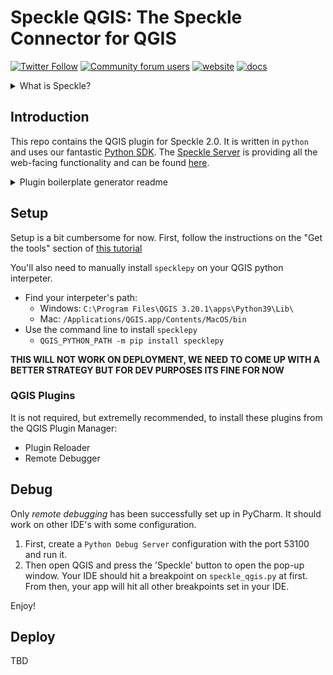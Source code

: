 # Speckle QGIS: The Speckle Connector for QGIS

[![Twitter Follow](https://img.shields.io/twitter/follow/SpeckleSystems?style=social)](https://twitter.com/SpeckleSystems) [![Community forum users](https://img.shields.io/discourse/users?server=https%3A%2F%2Fdiscourse.speckle.works&style=flat-square&logo=discourse&logoColor=white)](https://discourse.speckle.works) [![website](https://img.shields.io/badge/https://-speckle.systems-royalblue?style=flat-square)](https://speckle.systems) [![docs](https://img.shields.io/badge/docs-speckle.guide-orange?style=flat-square&logo=read-the-docs&logoColor=white)](https://speckle.guide/dev/)

<details>
  <summary>What is Speckle?</summary>
  

  Speckle is the Open Source Data Platform for AEC. Speckle allows you to say goodbye to files: we give you object-level control of what you share, infinite versioning history & changelogs. Read more on [our website](https://speckle.systems).

</details>

## Introduction

This repo contains the QGIS plugin for Speckle 2.0. It is written in `python` and uses our fantastic [Python SDK](https://github.com/specklesystems/speckle-py). The [Speckle Server](https://github.com/specklesystems/Server) is providing all the web-facing functionality and can be found [here](https://github.com/specklesystems/Server).

<details>
<summary> Plugin boilerplate generator readme
</summary>

Plugin Builder Results

Your plugin SpeckleQGIS was created in:
    /Users/alan/Documents/Speckle/speckle_qgis

Your QGIS plugin directory is located at:
    /Users/alan/Library/Application Support/QGIS/QGIS3/profiles/default/python/plugins

What's Next:

  * Copy the entire directory containing your new plugin to the QGIS plugin
    directory

  * Compile the resources file using pyrcc5

  * Run the tests (``make test``)

  * Test the plugin by enabling it in the QGIS plugin manager

  * Customize it by editing the implementation file: ``speckle_qgis.py``

  * Create your own custom icon, replacing the default icon.png

  * Modify your user interface by opening SpeckleQGIS_dialog_base.ui in Qt Designer

  * You can use the Makefile to compile your Ui and resource files when
    you make changes. This requires GNU make (gmake)

For more information, see the PyQGIS Developer Cookbook at:
http://www.qgis.org/pyqgis-cookbook/index.html

(C) 2011-2018 GeoApt LLC - geoapt.com

</details>

## Setup

Setup is a bit cumbersome for now. First, follow the instructions on the "Get the tools" section of [this tutorial](https://www.qgistutorials.com/en/docs/3/building_a_python_plugin.html#get-the-tools)

You'll also need to manually install `specklepy` on your QGIS python interpeter.

- Find your interpeter's path:
  - Windows: `C:\Program Files\QGIS 3.20.1\apps\Python39\Lib\`
  - Mac: `/Applications/QGIS.app/Contents/MacOS/bin`
- Use the command line to install `specklepy`
  - `QGIS_PYTHON_PATH -m pip install specklepy`


**THIS WILL NOT WORK ON DEPLOYMENT, WE NEED TO COME UP WITH A BETTER STRATEGY BUT FOR DEV PURPOSES ITS FINE FOR NOW**

### QGIS Plugins

It is not required, but extremelly recommended, to install these plugins from the QGIS Plugin Manager:

- Plugin Reloader
- Remote Debugger

## Debug

Only *remote debugging* has been successfully set up in PyCharm. It should work on other IDE's with some configuration.

1. First, create a `Python Debug Server` configuration with the port 53100 and run it.
2. Then open QGIS and press the 'Speckle' button to open the pop-up window. Your IDE should hit a breakpoint on `speckle_qgis.py` at first. From then, your app will hit all other breakpoints set in your IDE.

Enjoy!

## Deploy

TBD